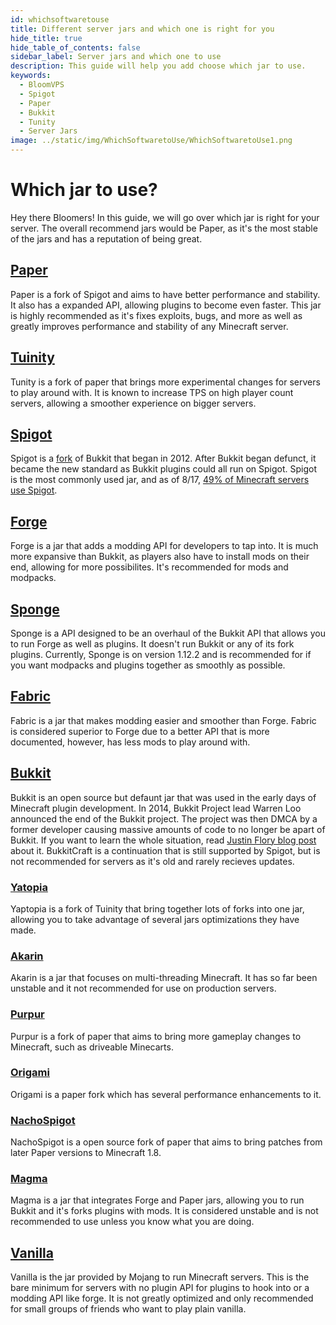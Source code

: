 ```yaml
---
id: whichsoftwaretouse
title: Different server jars and which one is right for you
hide_title: true
hide_table_of_contents: false
sidebar_label: Server jars and which one to use
description: This guide will help you add choose which jar to use.
keywords:
  - BloomVPS
  - Spigot
  - Paper
  - Bukkit
  - Tunity
  - Server Jars
image: ../static/img/WhichSoftwaretoUse/WhichSoftwaretoUse1.png
---
```

# Which jar to use?
Hey there Bloomers! In this guide, we will go over which jar is right for your server. The overall recommend jars would be Paper, as it's the most stable of the jars and has a reputation of being great.

## [Paper](https://github.com/PaperMC/Paper)
Paper is a fork of Spigot and aims to have better performance and stability. It also has a expanded API, allowing plugins to become even faster. This jar is highly recommended as it's fixes exploits, bugs, and more as well as greatly improves performance and stability of any Minecraft server. 

## [Tuinity](https://github.com/Spottedleaf/Tuinity)
Tunity is a fork of paper that brings more experimental changes for servers to play around with. It is known to increase TPS on high player count servers, allowing a smoother experience on bigger servers.

## [Spigot](https://www.spigotmc.org/)
Spigot is a [fork](https://en.wikipedia.org/wiki/Fork_(software_development)) of Bukkit that began in 2012. After Bukkit began defunct, it became the new standard as Bukkit plugins could all run on Spigot. Spigot is the most commonly used jar, and as of 8/17, [49% of Minecraft servers use Spigot](https://bstats.org/plugin/bukkit/_bukkit_/1).

## [Forge](https://files.minecraftforge.net/)
Forge is a jar that adds a modding API for developers to tap into. It is much more expansive than Bukkit, as players also have to install mods on their end, allowing for more possibilites. It's recommended for mods and modpacks.

## [Sponge](https://www.spongepowered.org/)
Sponge is a API designed to be an overhaul of the Bukkit API that allows you to run Forge as well as plugins. It doesn't run Bukkit or any of its fork plugins. Currently, Sponge is on version 1.12.2 and is recommended for if you want modpacks and plugins together as smoothly as possible.

## [Fabric](https://fabricmc.net/)
Fabric is a jar that makes modding easier and smoother than Forge. Fabric is considered superior to Forge due to a better API that is more documented, however, has less mods to play around with. 

## [Bukkit](https://bukkit.org/)
Bukkit is an open source but defaunt jar that was used in the early days of Minecraft plugin development. In 2014, Bukkit Project lead Warren Loo announced the end of the Bukkit project. The project was then DMCA by a former developer causing massive amounts of code to no longer be apart of Bukkit. If you want to learn the whole situation, read [Justin Flory blog post](https://blog.jwf.io/2020/04/open-source-minecraft-bukkit-gpl/) about it. BukkitCraft is a continuation that is still supported by Spigot, but is not recommended for servers as it's old and rarely recieves updates.

### [Yatopia](https://github.com/YatopiaMC/Yatopia)
Yaptopia is a fork of Tuinity that bring together lots of forks into one jar, allowing you to take advantage of several jars optimizations they have made.

### [Akarin](https://github.com/Akarin-project/Akarin)
Akarin is a jar that focuses on multi-threading Minecraft. It has so far been unstable and it not recommended for use on production servers.

### [Purpur](https://github.com/pl3xgaming/Purpur)
Purpur is a fork of paper that aims to bring more gameplay changes to Minecraft, such as driveable Minecarts.

### [Origami](https://github.com/Minebench/Origami)
Origami is a paper fork which has several performance enhancements to it.

### [NachoSpigot](https://github.com/CobbleSword/NachoSpigot)
NachoSpigot is a open source fork of paper that aims to bring patches from later Paper versions to Minecraft 1.8.

### [Magma](https://magmafoundation.org/)
Magma is a jar that integrates Forge and Paper jars, allowing you to run Bukkit and it's forks plugins with mods. It is considered unstable and is not recommended to use unless you know what you are doing.

## [Vanilla](https://www.minecraft.net/en-us/download/server)
Vanilla is the jar provided by Mojang to run Minecraft servers. This is the bare minimum for servers with no plugin API for plugins to hook into or a modding API like forge. It is not greatly optimized and only recommended for small groups of friends who want to play plain vanilla.
